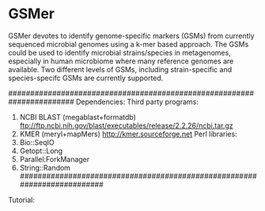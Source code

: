 GSMer 
=====
GSMer devotes to identify genome-specific markers (GSMs) from currently sequenced microbial genomes using a k-mer based approach. The GSMs could be used to identify microbial strains/species in metagenomes, especially in human microbiome where many reference genomes are available. Two different levels of GSMs, including strain-specific and species-specifc GSMs are currently supported. 

#######################################################################
Dependencies:
Third party programs:
1. NCBI BLAST (megablast+formatdb) 
   ftp://ftp.ncbi.nih.gov/blast/executables/release/2.2.26/ncbi.tar.gz
2. KMER (meryl+mapMers) 
   http://kmer.sourceforge.net
Perl libraries:
1. Bio::SeqIO
2. Getopt::Long
3. Parallel:ForkManager
4. String::Random
#########################################################################

Tutorial:
